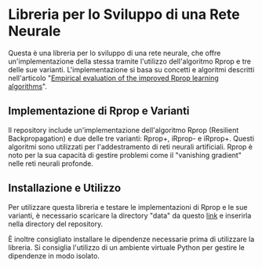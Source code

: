# Libreria per lo Sviluppo di una Rete Neurale

Questa è una libreria per lo sviluppo di una rete neurale, che offre un'implementazione della stessa tramite l'utilizzo dell'algoritmo Rprop e tre delle sue varianti. L'implementazione si basa su concetti e algoritmi descritti nell'articolo "[Empirical evaluation of the improved Rprop
learning algorithms](https://sci2s.ugr.es/keel/pdf/algorithm/articulo/2003-Neuro-Igel-IRprop+.pdf)".

## Implementazione di Rprop e Varianti

Il repository include un'implementazione dell'algoritmo Rprop (Resilient Backpropagation) e due delle tre varianti: Rprop+, iRprop- e iRprop+. Questi algoritmi sono utilizzati per l'addestramento di reti neurali artificiali. Rprop è noto per la sua capacità di gestire problemi come il "vanishing gradient" nelle reti neurali profonde.

## Installazione e Utilizzo

Per utilizzare questa libreria e testare le implementazioni di Rprop e le sue varianti, è necessario scaricare la directory "data" da questo [link](https://communitystudentiunina-my.sharepoint.com/:f:/g/personal/marcello_russo_studenti_unina_it/EiPFCnSwqWRLqyyW8EQc_BABTgJt9vDTe7yOF3l9Z1OoFQ?e=A1JIAX) e inserirla nella directory del repository.

È inoltre consigliato installare le dipendenze necessarie prima di utilizzare la libreria. Si consiglia l'utilizzo di un ambiente virtuale Python per gestire le dipendenze in modo isolato.
